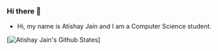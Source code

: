 
  
### Hi there 👋

- Hi, my name is Atishay Jain and I am a Computer Science student.

[![Atishay Jain's Github States](https://github-readme-stats.vercel.app/api?username=atishayzn&show_icons=true&theme=dracula)] 
